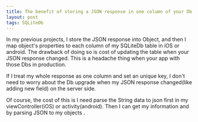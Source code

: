 ```yaml
---
title: The benefit of storing a JSON response in one column of your Db
layout: post
tags: SQLiteDb
---
```


In my previous projects, I store the JSON response into Object, and then I map object's properties to each column of my SQLiteDb table in iOS or android. The drawback of doing so is cost of updating the table when your JSON response changed. This is a headache thing when your app with those Dbs in production. 

If I treat my whole response as one column and set an unique key, I don't need to worry about the Db upgrade when my JSON response changed(like adding new field) on the server side. 

Of course, the cost of this is I need parse the String data to json first in my viewController(iOS) or activity(android). Then I can get my information and by parsing JSON to my objects .